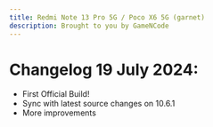 ```yaml
---
title: Redmi Note 13 Pro 5G / Poco X6 5G (garnet)
description: Brought to you by GameNCode
---
```


# Changelog 19 July 2024:

- First Official Build!
- Sync with latest source changes on 10.6.1
- More improvements